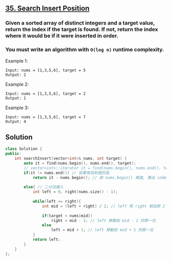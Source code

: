 ## [35. Search Insert Position](https://leetcode.com/problems/search-insert-position/)

### Given a sorted array of distinct integers and a target value, return the index if the target is found. If not, return the index where it would be if it were inserted in order.
### You must write an algorithm with `O(log n)` runtime complexity.


Example 1:
```
Input: nums = [1,3,5,6], target = 5
Output: 2
```

Example 2:
```
Input: nums = [1,3,5,6], target = 2
Output: 1
```

Example 3:
```
Input: nums = [1,3,5,6], target = 7
Output: 4
```


## Solution
```c++
class Solution {
public:
    int searchInsert(vector<int>& nums, int target) {
        auto it = find(nums.begin(), nums.end(), target);
        // vector<int>::iterator it = find(nums.begin(), nums.end(), target);
        if(it != nums.end()) // 如果有找到值的話
            return it - nums.begin(); // 與 nums.begin() 相減, 算出 index 回傳
        
        else{ // 二分法插入
            int left = 0, right(nums.size() - 1);
            
            while(left <= right){
                int mid = (left + right) / 2; // left 和 right 相加除 2 取中間值
                
                if(target < nums[mid])
                    right = mid - 1; // left 移動到 mid - 1 的那一位
                else
                    left = mid + 1; // left 移動到 mid + 1 的那一位
            }
            return left;
        }
    }
};
```
